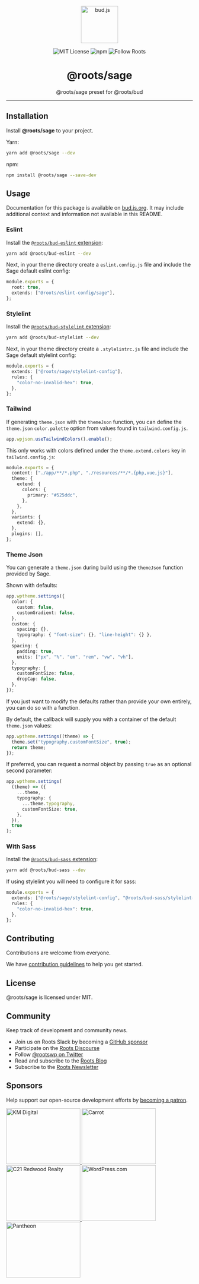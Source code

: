 <p align="center"><img src="https://cdn.roots.io/app/uploads/logo-bud.svg" height="100" alt="bud.js" /></p>

<p align="center">
  <img alt="MIT License" src="https://img.shields.io/github/license/roots/bud?color=%23525ddc&style=flat-square" />
  <img alt="npm" src="https://img.shields.io/npm/v/@roots/bud.svg?color=%23525ddc&style=flat-square" />
  <img alt="Follow Roots" src="https://img.shields.io/twitter/follow/rootswp.svg?color=%23525ddc&style=flat-square" />
</p>

<h1 align="center"><strong>@roots/sage</strong></h1>

<p align="center">
  @roots/sage preset for @roots/bud
</p>

---

## Installation

Install **@roots/sage** to your project.

Yarn:

```sh
yarn add @roots/sage --dev
```

npm:

```sh
npm install @roots/sage --save-dev
```

## Usage

Documentation for this package is available on [bud.js.org](https://bud.js.org/extensions/sage). It may include additional context and information not available in this README.

### Eslint

Install the [`@roots/bud-eslint` extension](https://bud.js.org/extensions/bud-eslint):

```sh npm2yarn
yarn add @roots/bud-eslint --dev
```

Next, in your theme directory create a `eslint.config.js` file and include the Sage default eslint config:

```ts
module.exports = {
  root: true,
  extends: ["@roots/eslint-config/sage"],
};
```

### Stylelint

Install the [`@roots/bud-stylelint` extension](/extensions/bud-sass):

```sh npm2yarn
yarn add @roots/bud-stylelint --dev
```

Next, in your theme directory create a `.stylelintrc.js` file and include the Sage default stylelint config:

```ts
module.exports = {
  extends: ["@roots/sage/stylelint-config"],
  rules: {
    "color-no-invalid-hex": true,
  },
};
```

### Tailwind

If generating `theme.json` with the `themeJson` function, you can define the `theme.json` `color.palette` option from values found in `tailwind.config.js`.

```ts title="bud.config.js"
app.wpjson.useTailwindColors().enable();
```

This only works with colors defined under the `theme.extend.colors` key in `tailwind.config.js`:

```ts title="tailwind.config.js"
module.exports = {
  content: ["./app/**/*.php", "./resources/**/*.{php,vue,js}"],
  theme: {
    extend: {
      colors: {
        primary: "#525ddc",
      },
    },
  },
  variants: {
    extend: {},
  },
  plugins: [],
};
```

### Theme Json

You can generate a `theme.json` during build using the `themeJson` function provided by Sage.

Shown with defaults:

```ts title="bud.config.js"
app.wptheme.settings({
  color: {
    custom: false,
    customGradient: false,
  },
  custom: {
    spacing: {},
    typography: { "font-size": {}, "line-height": {} },
  },
  spacing: {
    padding: true,
    units: ["px", "%", "em", "rem", "vw", "vh"],
  },
  typography: {
    customFontSize: false,
    dropCap: false,
  },
});
```

If you just want to modify the defaults rather than provide your own entirely, you can do so with a function.

By default, the callback will supply you with a container of the default `theme.json` values:

```ts title="bud.config.js"
app.wptheme.settings((theme) => {
  theme.set("typography.customFontSize", true);
  return theme;
});
```

If preferred, you can request a normal object by passing `true` as an optional second parameter:

```ts title="bud.config.js"
app.wptheme.settings(
  (theme) => ({
    ...theme,
    typography: {
      ...theme.typography,
      customFontSize: true,
    },
  }),
  true
);
```

### With Sass

Install the [`@roots/bud-sass` extension](/extensions/bud-sass):

```sh npm2yarn
yarn add @roots/bud-sass --dev
```

If using stylelint you will need to configure it for sass:

```ts
module.exports = {
  extends: ["@roots/sage/stylelint-config", "@roots/bud-sass/stylelint-config"],
  rules: {
    "color-no-invalid-hex": true,
  },
};
```

## Contributing

Contributions are welcome from everyone.

We have [contribution guidelines](https://github.com/roots/guidelines/blob/master/CONTRIBUTING.md) to help you get started.

## License

@roots/sage is licensed under MIT.

## Community

Keep track of development and community news.

- Join us on Roots Slack by becoming a [GitHub
  sponsor](https://github.com/sponsors/roots)
- Participate on the [Roots Discourse](https://discourse.roots.io/)
- Follow [@rootswp on Twitter](https://twitter.com/rootswp)
- Read and subscribe to the [Roots Blog](https://roots.io/blog/)
- Subscribe to the [Roots Newsletter](https://roots.io/subscribe/)

## Sponsors

Help support our open-source development efforts by [becoming a patron](https://www.patreon.com/rootsdev).

<a href="https://k-m.com/">
<img src="https://cdn.roots.io/app/uploads/km-digital.svg" alt="KM Digital" width="200" height="150"/>
</a>
<a href="https://carrot.com/">
<img src="https://cdn.roots.io/app/uploads/carrot.svg" alt="Carrot" width="200" height="150"/>
</a>
<a href="https://www.c21redwood.com/">
<img src="https://cdn.roots.io/app/uploads/c21redwood.svg" alt="C21 Redwood Realty" width="200" height="150"/>
</a>
<a href="https://wordpress.com/">
<img src="https://cdn.roots.io/app/uploads/wordpress.svg" alt="WordPress.com" width="200" height="150"/>
</a>
<a href="https://pantheon.io/">
<img src="https://cdn.roots.io/app/uploads/pantheon.svg" alt="Pantheon" width="200" height="150"/>
</a>
